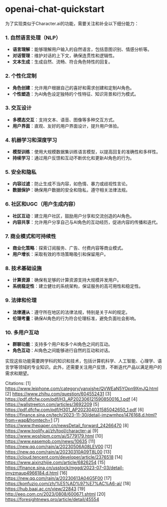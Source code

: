 # openai-chat-quickstart

为了实现类似于Character.ai的功能，需要关注和补全以下细分能力：

### 1. 自然语言处理（NLP）
- **语言理解**：能够理解用户输入的自然语言，包括意图识别、情感分析等。
- **对话管理**：维护对话的上下文，确保连贯性和逻辑性。
- **文本生成**：生成自然、流畅、符合角色特性的回复。

### 2. 个性化定制
- **角色创建**：允许用户根据自己的喜好和需求创建和定制AI角色。
- **个性塑造**：为AI角色设定独特的个性特征、知识背景和行为模式。

### 3. 交互设计
- **多模态交互**：支持文本、语音、图像等多种交互方式。
- **用户界面**：直观、友好的用户界面设计，提升用户体验。

### 4. 机器学习和深度学习
- **模型训练**：使用大规模数据集训练语言模型，以提高回复的准确性和多样性。
- **持续学习**：通过用户反馈和互动不断优化和更新AI角色的行为。

### 5. 安全和隐私
- **内容过滤**：防止生成不当内容，如色情、暴力或歧视性言论。
- **数据保护**：确保用户数据的安全和隐私，遵守相关法律法规。

### 6. 社区和UGC（用户生成内容）
- **社区互动**：建立用户社区，鼓励用户分享和交流创造的AI角色。
- **内容共享**：允许用户分享自己与AI角色的互动经历，促进内容的传播和迭代。

### 7. 商业模式和可持续性
- **商业化策略**：探索订阅服务、广告、付费内容等商业模式。
- **用户增长**：采取有效的市场策略吸引和保留用户。

### 8. 技术基础设施
- **计算资源**：确保有足够的计算资源支持大规模并发用户。
- **系统稳定性**：建立健壮的系统架构，保证服务的高可用性和稳定性。

### 9. 法律和伦理
- **法律遵从**：遵守所在地区的法律法规，特别是关于AI的规定。
- **伦理考量**：确保AI角色的行为符合伦理标准，避免负面社会影响。

### 10. 多用户互动
- **群聊功能**：支持多个用户和多个AI角色之间的互动。
- **角色互动**：AI角色之间能够进行自然的互动和对话。

实现这些功能需要跨学科的知识和技术，包括计算机科学、人工智能、心理学、语言学等领域的专业知识。此外，还需要关注用户反馈，不断迭代产品以满足用户的需求和期望。

Citations:
[1] https://www.leiphone.com/category/yanxishe/QVWEaN5YOpn9XmJQ.html
[2] https://www.zhihu.com/question/604552431
[3] https://pdf.dfcfw.com/pdf/H3_AP202306121590850016_1.pdf
[4] https://wallstreetcn.com/articles/3692209
[5] https://pdf.dfcfw.com/pdf/H301_AP202304031585042650_1.pdf
[6] https://finance.sina.cn/tech/2023-11-30/detail-imzwmhps1476168.d.html?from=wap&fromtech=1
[7] https://www.thepaper.cn/newsDetail_forward_24266470
[8] https://www.toolify.ai/zh/tool/character-ai
[9] https://www.woshipm.com/ai/5779179.html
[10] https://www.easemob.com/news/10635
[11] https://new.qq.com/rain/a/20230506A08LEV00
[12] https://new.qq.com/rain/a/20230310A09T8L00
[13] https://cloud.tencent.com/developer/article/2376518
[14] https://www.aixinzhijie.com/article/6826254
[15] https://finance.sina.cn/usstock/mggd/2023-07-03/detail-imyzmaup4966184.d.html
[16] https://new.qq.com/rain/a/20230613A04G5F00
[17] https://konfuzio.com/zh/%E5%AD%97%E7%AC%A6-ai/
[18] https://hub.baai.ac.cn/view/22843
[19] http://eeo.com.cn/2023/0808/600671.shtml
[20] https://foresightnews.pro/article/detail/45554
